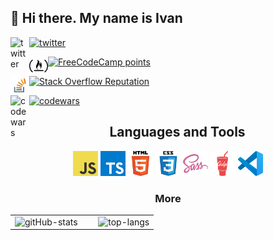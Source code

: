 ## 👋 Hi there. My name is Ivan

<a href="https://twitter.com/smollet777" target="_blank" title="twitter">
  <img align="left" alt="twitter" width="30px" src="https://raw.githubusercontent.com/peterthehan/peterthehan/master/assets/twitter.svg" />
</a>

[![twitter](https://img.shields.io/twitter/follow/smollet777?color=blue&label=follow%20me&logo=twitter&style=for-the-badge)](https://twitter.com/smollet777 "Twitter Follow")

<a href="https://www.freecodecamp.org/smollet777" target="_blank" title="freecodecamp">
  <img align="left" alt="freecodecamp" width="30px" src="https://raw.githubusercontent.com/Smollet777/Smollet777/main/img/freecodecamp_icon.svg" />
</a>

 [![FreeCodeCamp points](https://img.shields.io/freecodecamp/points/smollet777?logo=freecodecamp&style=for-the-badge)](https://www.freecodecamp.org/smollet777 "FreeCodeCamp points")

<a href="https://stackoverflow.com/users/5134980/smollet777" target="_blank" title="stackoverflow">
  <img align="left" alt="stackoverflow" width="30px" src="https://raw.githubusercontent.com/Smollet777/Smollet777/main/img/stack-overflow.svg" />
</a>

[![Stack Overflow Reputation](https://stackoverflow-badge.herokuapp.com/api/StackOverflowBadge/5134980)](https://stackoverflow.com/users/5134980 "Smollet's Stack Overflow Reputation")

<a href="https://www.codewars.com/users/Smollet" target="_blank" title="codewars">
  <img align="left" alt="codewars" width="30px" src="https://www.codewars.com/assets/logos/logo-61192cf7c75904d495e7ad69695fbf0bffd965bc3e17ac60f6c6b475304db09d.svg" />
</a>

[![codewars](https://www.codewars.com/users/Smollet/badges/micro)](https://www.codewars.com/users/Smollet "Codewars honor")


<span align="center">
  
## Languages and Tools
<!--
[![](https://img.shields.io/badge/-Javascript-F0DB4F?style=for-the-badge&labelColor=black&logo=javascript&logoColor=F0DB4F)](#) 
[![](https://img.shields.io/badge/-Typescript-007acc?style=for-the-badge&labelColor=black&logo=typescript&logoColor=007acc)](#)
[![](https://img.shields.io/badge/-VS_code-3880FF?style=for-the-badge&labelColor=black&logo=visual-studio-code&logoColor=3880FF)](#)
-->
<code><img height="40" src="https://raw.githubusercontent.com/github/explore/80688e429a7d4ef2fca1e82350fe8e3517d3494d/topics/javascript/javascript.png"></code>
<code><img height="40" src="https://raw.githubusercontent.com/github/explore/80688e429a7d4ef2fca1e82350fe8e3517d3494d/topics/typescript/typescript.png"></code>
<code><img height="40" src="https://raw.githubusercontent.com/github/explore/80688e429a7d4ef2fca1e82350fe8e3517d3494d/topics/html/html.png"></code>
<code><img height="40" src="https://raw.githubusercontent.com/github/explore/80688e429a7d4ef2fca1e82350fe8e3517d3494d/topics/css/css.png"></code>
<code><img height="40" src="https://raw.githubusercontent.com/github/explore/80688e429a7d4ef2fca1e82350fe8e3517d3494d/topics/sass/sass.png"></code>
<code><img height="40" src="https://raw.githubusercontent.com/github/explore/80688e429a7d4ef2fca1e82350fe8e3517d3494d/topics/gulp/gulp.png"></code>
<code><img height="40" src="https://raw.githubusercontent.com/github/explore/80688e429a7d4ef2fca1e82350fe8e3517d3494d/topics/visual-studio-code/visual-studio-code.png"></code>

### More     
  
</span>

<table width="100%" border="0">
  <td width="50%">
<img align="left" alt="gitHub-stats" src="https://github-readme-stats-ecru-nu.vercel.app/api?username=smollet777&hide_border=true&show_icons=true&text_color=216e39&title_color=40c463&icon_color=216e39" />
</td>
<td width="50%">
  <img align="right" alt="top-langs" src="https://github-readme-stats-ecru-nu.vercel.app/api/top-langs/?username=smollet777&layout=compact&hide_border=true&title_color=40c463" />
  </td>
</table>

<!--
**Smollet777/Smollet777** is a ✨ _special_ ✨ repository because its `README.md` (this file) appears on your GitHub profile.

Here are some ideas to get you started:

- 🔭 I’m currently working on ...
- 🌱 I’m currently learning ...
- 👯 I’m looking to collaborate on ...
- 🤔 I’m looking for help with ...
- 💬 Ask me about ...
- 📫 How to reach me: ...
- 😄 Pronouns: ...
- ⚡ Fun fact: ...
-->
